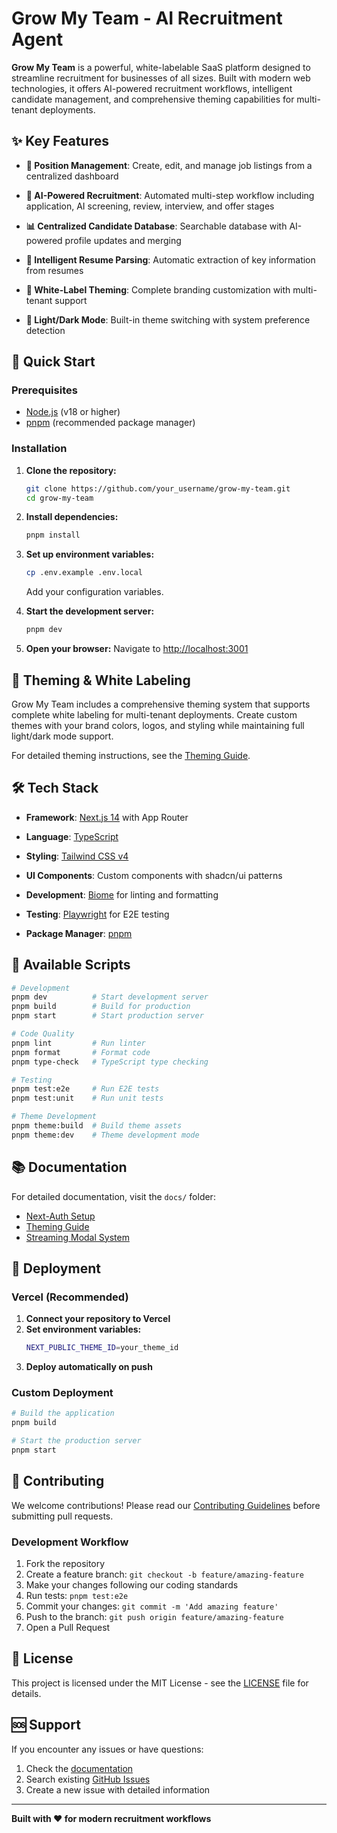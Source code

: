 # Grow My Team - AI Recruitment Agent

**Grow My Team** is a powerful, white-labelable SaaS platform designed to streamline recruitment for businesses of all sizes. Built with modern web technologies, it offers AI-powered recruitment workflows, intelligent candidate management, and comprehensive theming capabilities for multi-tenant deployments.

## ✨ Key Features

- **🎯 Position Management**: Create, edit, and manage job listings from a centralized dashboard
- **🤖 AI-Powered Recruitment**: Automated multi-step workflow including application, AI screening, review, interview, and offer stages
- **📊 Centralized Candidate Database**: Searchable database with AI-powered profile updates and merging
- **📄 Intelligent Resume Parsing**: Automatic extraction of key information from resumes
- **🎨 White-Label Theming**: Complete branding customization with multi-tenant support

- **🌙 Light/Dark Mode**: Built-in theme switching with system preference detection

## 🚀 Quick Start

### Prerequisites

- [Node.js](https://nodejs.org/) (v18 or higher)
- [pnpm](https://pnpm.io/installation) (recommended package manager)

### Installation

1. **Clone the repository:**
   ```bash
   git clone https://github.com/your_username/grow-my-team.git
   cd grow-my-team
   ```

2. **Install dependencies:**
   ```bash
   pnpm install
   ```

3. **Set up environment variables:**
   ```bash
   cp .env.example .env.local
   ```
   Add your configuration variables.

4. **Start the development server:**
   ```bash
   pnpm dev
   ```

5. **Open your browser:**
   Navigate to [http://localhost:3001](http://localhost:3001)

## 🎨 Theming & White Labeling

Grow My Team includes a comprehensive theming system that supports complete white labeling for multi-tenant deployments. Create custom themes with your brand colors, logos, and styling while maintaining full light/dark mode support.

For detailed theming instructions, see the [Theming Guide](docs/THEMING_GUIDE.md).

## 🛠️ Tech Stack

- **Framework**: [Next.js 14](https://nextjs.org/) with App Router
- **Language**: [TypeScript](https://www.typescriptlang.org/)
- **Styling**: [Tailwind CSS v4](https://tailwindcss.com/)

- **UI Components**: Custom components with shadcn/ui patterns
- **Development**: [Biome](https://biomejs.dev/) for linting and formatting
- **Testing**: [Playwright](https://playwright.dev/) for E2E testing
- **Package Manager**: [pnpm](https://pnpm.io/)

## 📜 Available Scripts

```bash
# Development
pnpm dev          # Start development server
pnpm build        # Build for production
pnpm start        # Start production server

# Code Quality
pnpm lint         # Run linter
pnpm format       # Format code
pnpm type-check   # TypeScript type checking

# Testing
pnpm test:e2e     # Run E2E tests
pnpm test:unit    # Run unit tests

# Theme Development
pnpm theme:build  # Build theme assets
pnpm theme:dev    # Theme development mode
```

## 📚 Documentation

For detailed documentation, visit the `docs/` folder:

- [Next-Auth Setup](docs/NEXT_AUTH_SETUP.md)
- [Theming Guide](docs/THEMING_GUIDE.md)
- [Streaming Modal System](docs/STREAMING_MODAL.md)

## 🚀 Deployment

### Vercel (Recommended)

1. **Connect your repository to Vercel**
2. **Set environment variables:**
   ```bash
   NEXT_PUBLIC_THEME_ID=your_theme_id
   ```
3. **Deploy automatically on push**

### Custom Deployment

```bash
# Build the application
pnpm build

# Start the production server
pnpm start
```

## 🤝 Contributing

We welcome contributions! Please read our [Contributing Guidelines](docs/CONTRIBUTING.md) before submitting pull requests.

### Development Workflow

1. Fork the repository
2. Create a feature branch: `git checkout -b feature/amazing-feature`
3. Make your changes following our coding standards
4. Run tests: `pnpm test:e2e`
5. Commit your changes: `git commit -m 'Add amazing feature'`
6. Push to the branch: `git push origin feature/amazing-feature`
7. Open a Pull Request

## 📄 License

This project is licensed under the MIT License - see the [LICENSE](LICENSE) file for details.

## 🆘 Support

If you encounter any issues or have questions:

1. Check the [documentation](docs/)
2. Search existing [GitHub Issues](https://github.com/your_username/grow-my-team/issues)
3. Create a new issue with detailed information

---

**Built with ❤️ for modern recruitment workflows**
